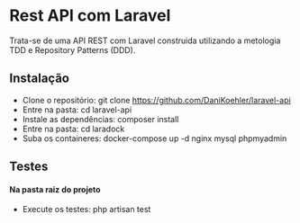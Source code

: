 # Rest API com Laravel

Trata-se de uma API REST com Laravel construida utilizando a metologia TDD e Repository Patterns (DDD).

## Instalação

- Clone o repositório: git clone https://github.com/DaniKoehler/laravel-api
- Entre na pasta: cd laravel-api
- Instale as dependências: composer install
- Entre na pasta: cd laradock
- Suba os containeres: docker-compose up -d nginx mysql phpmyadmin

## Testes
#### Na pasta raiz do projeto

- Execute os testes: php artisan test
